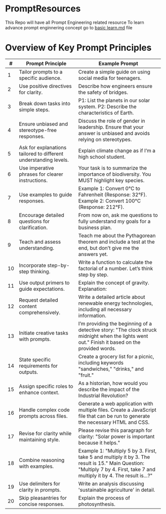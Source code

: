 # PromptResources
This Repo will have all Prompt Engineering related resource
To learn advance prompt enginnering concept go to [basic learn.md](https://github.com/Riddhish97/PromptResources/blob/main/Basic%20guide.md) file

# Overview of Key Prompt Principles

| # | Prompt Principle | Example Prompt |
|---|------------------|----------------|
| 1 | Tailor prompts to a specific audience. | Create a simple guide on using social media for teenagers. |
| 2 | Use positive directives for clarity. | Describe how engineers ensure the safety of bridges. |
| 3 | Break down tasks into simple steps. | P1: List the planets in our solar system. P2: Describe the characteristics of Earth. |
| 4 | Ensure unbiased and stereotype-free responses. | Discuss the role of gender in leadership. Ensure that your answer is unbiased and avoids relying on stereotypes. |
| 5 | Ask for explanations tailored to different understanding levels. | Explain climate change as if I’m a high school student. |
| 6 | Use imperative phrases for clearer instructions. | Your task is to summarize the importance of biodiversity. You MUST highlight key species. |
| 7 | Use examples to guide responses. | Example 1: Convert 0°C to Fahrenheit (Response: 32°F). Example 2: Convert 100°C (Response: 212°F). |
| 8 | Encourage detailed questions for clarification. | From now on, ask me questions to fully understand my goals for a business plan. |
| 9 | Teach and assess understanding. | Teach me about the Pythagorean theorem and include a test at the end, but don’t give me the answers yet. |
| 10 | Incorporate step-by-step thinking. | Write a function to calculate the factorial of a number. Let’s think step by step. |
| 11 | Use output primers to guide expectations. | Explain the concept of gravity. Explanation: |
| 12 | Request detailed content comprehensively. | Write a detailed article about renewable energy technologies, including all necessary information. |
| 13 | Initiate creative tasks with prompts. | I’m providing the beginning of a detective story: "The clock struck midnight when the lights went out." Finish it based on the provided words. |
| 14 | State specific requirements for outputs. | Create a grocery list for a picnic, including keywords "sandwiches," "drinks," and "fruit." |
| 15 | Assign specific roles to enhance context. | As a historian, how would you describe the impact of the Industrial Revolution? |
| 16 | Handle complex code prompts across files. | Generate a web application with multiple files. Create a JavaScript file that can be run to generate the necessary HTML and CSS. |
| 17 | Revise for clarity while maintaining style. | Please revise this paragraph for clarity: "Solar power is important because it helps." |
| 18 | Combine reasoning with examples. | Example 1: "Multiply 5 by 3. First, take 5 and multiply it by 3. The result is 15." Main Question: "Multiply 7 by 4. First, take 7 and multiply it by 4. The result is...?" |
| 19 | Use delimiters for clarity in prompts. | Write an analysis discussing 'sustainable agriculture' in detail. |
| 20 | Skip pleasantries for concise responses. | Explain the process of photosynthesis. |

